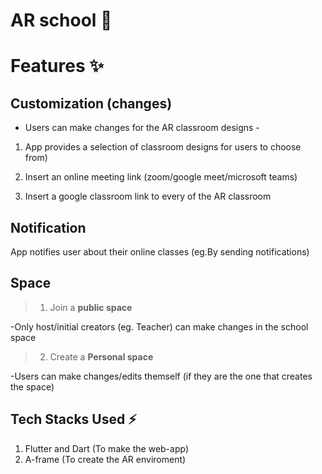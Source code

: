 # AR school 🏫
# Features ✨
## Customization (changes)
- Users can make changes for the AR classroom designs
-<!--START_SECTION:waka-->
1) App provides a selection of classroom designs for users to choose from)
  >
2) Insert an online meeting link (zoom/google meet/microsoft teams) 
    >                                                  
3) Insert a google classroom link  to every of the AR classroom
 <!--END_SECTION:waka-->
    
## Notification
App notifies user about their online classes (eg.By sending notifications)

## Space
>1) Join a **public space**
  >
-Only host/initial creators (eg. Teacher) can make changes in the school space
>2) Create a **Personal space**
  >
-Users can make changes/edits themself (if they are the one that creates the space) 
   
## Tech Stacks Used ⚡
1) Flutter and Dart (To make the web-app)
2) A-frame (To create the AR enviroment)

